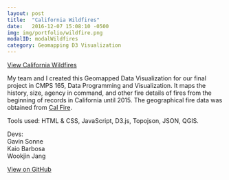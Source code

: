 ```yaml
---
layout: post
title:  "California Wildfires"
date:   2016-12-07 15:08:10 -0500
img: img/portfolio/wildfire.png
modalID: modalWildfires
category: Geomapping D3 Visualization
---
```

[View California Wildfires](//neuroslice.github.io/California-Wildfires/)

My team and I created this Geomapped Data Visualization for our final project in CMPS 165, Data Programming and Visualization. It maps the history, size, agency in command, and other fire details of fires from the beginning of records in California until 2015. The geographical fire data was obtained from [Cal Fire](//www.fire.ca.gov/). 

Tools used: HTML & CSS, JavaScript, D3.js, Topojson, JSON, QGIS.

Devs:  
Gavin Sonne  
Kaio Barbosa  
Wookjin Jang

[View on GitHub](//github.com/neuroslice/California-Wildfires/)